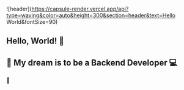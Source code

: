 ![header](https://capsule-render.vercel.app/api?type=waving&color=auto&height=300&section=header&text=Hello World&fontSize=90)
## Hello, World! 👋
## 🌟 My dream is to be a Backend Developer 💻
:wave:
<!--
**K-Dongil/K-Dongil** is a ✨ _special_ ✨ repository because its `README.md` (this file) appears on your GitHub profile.

Here are some ideas to get you started:

- 🔭 I’m currently working on ...
- 🌱 I’m currently learning ...
- 👯 I’m looking to collaborate on ...
- 🤔 I’m looking for help with ...
- 💬 Ask me about ...
- 📫 How to reach me: ...
- 😄 Pronouns: ...
- ⚡ Fun fact: ...
- *
-->
